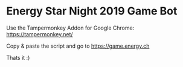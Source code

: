 # Energy Star Night 2019 Game Bot

Use the Tampermonkey Addon for Google Chrome: https://tampermonkey.net/

Copy & paste the script and go to https://game.energy.ch

Thats it :)
